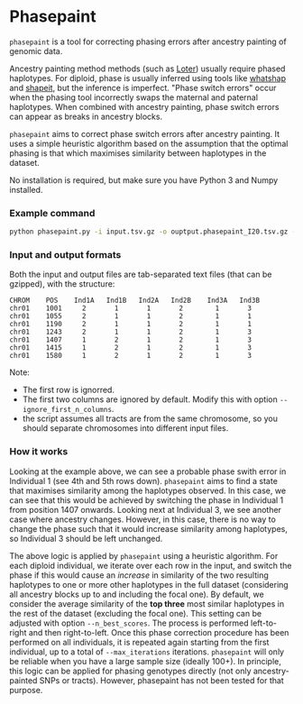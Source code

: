 # Phasepaint

`phasepaint` is a tool for correcting phasing errors after ancestry painting of genomic data.

Ancestry painting method methods (such as [Loter]()) usually require phased haplotypes. For diploid, phase is usually inferred using tools like [whatshap]() and [shapeit](), but the inference is imperfect. "Phase switch errors" occur when the phasing tool incorrectly swaps the maternal and paternal haplotypes. When combined with ancestry painting, phase switch errors can appear as breaks in ancestry blocks.

`phasepaint` aims to correct phase switch errors after ancestry painting. It uses a simple heuristic algorithm based on the assumption that the optimal phasing is that which maximises similarity between haplotypes in the dataset.

No installation is required, but make sure you have Python 3 and Numpy installed.

### Example command

```bash
python phasepaint.py -i input.tsv.gz -o ouptput.phasepaint_I20.tsv.gz --threads 20 --max_iterations 20 --ignore_first_n_columns 2 --n_best_scores 3
```

### Input and output formats

Both the input and output files are tab-separated text files (that can be gzipped), with the structure:

```
CHROM    POS    Ind1A   Ind1B   Ind2A   Ind2B    Ind3A   Ind3B
chr01    1001     2       1       1       2        1       3
chr01    1055     2       1       1       2        1       1
chr01    1190     2       1       1       2        1       1
chr01    1243     2       1       1       2        1       3
chr01    1407     1       2       1       2        1       3
chr01    1415     1       2       1       2        1       3
chr01    1580     1       2       1       2        1       3
```

Note:
* The first row is ignorred.
* The first two columns are ignored by default. Modify this with option `--ignore_first_n_columns`.
* the script assumes all tracts are from the same chromosome, so you should separate chromosomes into different input files.

### How it works

Looking at the example above, we can see a probable phase swith error in Individual 1 (see 4th and 5th rows down). `phasepaint` aims to find a state that maximises similarity among the haplotypes observed. In this case, we can see that this would be achieved by switching the phase in Individual 1 from position 1407 onwards. Looking next at Individual 3, we see another case where ancestry changes. However, in this case, there is no way to change the phase such that it would increase similarity among haplotypes, so Individual 3 should be left unchanged.

The above logic is applied by `phasepaint` using a heuristic algorithm. For each diploid individual, we iterate over each row in the input, and switch the phase if this would cause an *increase* in similarity of the two resulting haplotypes to one or more other haplotypes in the full dataset (considering all ancestry blocks up to and including the focal one). By default, we consider the average similarity of the **top three** most similar haplotypes in the rest of the dataset (excluding the focal one). This setting can be adjusted with option `--n_best_scores`. The process is performed left-to-right and then right-to-left. Once this phase correction procedure has been performed on all individuals, it is repeated again starting from the first individual, up to a total of `--max_iterations` iterations. `phasepaint` will only be reliable when you have a large sample size (ideally 100+). In principle, this logic can be applied for phasing genotypes directly (not only ancestry-painted SNPs or tracts). However, phasepaint has not been tested for that purpose.

